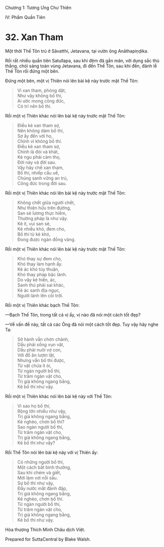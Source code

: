  

Chương 1: Tương Ưng Chư Thiên

IV: Phẩm Quần Tiên

# 32\. Xan Tham

Một thời Thế Tôn trú ở Sāvatthi, Jetavana, tại vườn ông Anāthapiṇḍika.

Rồi rất nhiều quần tiên Satullapa, sau khi đêm đã gần mãn, với dung sắc thù thắng, chói sáng toàn vùng Jetavana, đi đến Thế Tôn, sau khi đến, đảnh lễ Thế Tôn rồi đứng một bên.

Ðứng một bên, một vị Thiên nói lên bài kệ này trước mặt Thế Tôn:

> Vì xan tham, phóng dật,  
> Như vậy không bố thí,  
> Ai ước mong công đức,  
> Có trí nên bố thí.

Rồi một vị Thiên khác nói lên bài kệ này trước mặt Thế Tôn:

> Ðiều kẻ xan tham sợ,  
> Nên không dám bố thí,  
> Sợ ấy đến với họ,  
> Chính vì không bố thí.  
> Ðiều kẻ xan tham sợ,  
> Chính là đói và khát,  
> Kẻ ngu phải cảm thọ,  
> Ðời này và đời sau.  
> Vậy hãy chế xan tham,  
> Bố thí, nhiếp cấu uế,  
> Chúng sanh vững an trú,  
> Công đức trong đời sau.

Rồi một vị Thiên khác nói lên bài kệ này trước mặt Thế Tôn:

> Không chết giữa người chết,  
> Như thiện hữu trên đường,  
> San sẻ lương thực hiếm,  
> Thường pháp là như vậy.  
> Kẻ ít, vui san sẻ,  
> Kẻ nhiều khó, đem cho,  
> Bố thí từ kẻ khó,  
> Ðong được ngàn đồng vàng.

Rồi một vị Thiên khác nói lên bài kệ này trước mặt Thế Tôn:

> Khó thay sự đem cho,  
> Khó thay làm hạnh ấy.  
> Kẻ ác khó tùy thuận,  
> Khó thay pháp bậc lành.  
> Do vậy kẻ hiền, ác,  
> Sanh thú phải sai khác,  
> Kẻ ác sanh địa ngục,  
> Người lành lên cõi trời.

Rồi một vị Thiên khác bạch Thế Tôn:

—Bạch Thế Tôn, trong tất cả vị ấy, vị nào đã nói một cách tốt đẹp?

—Về vấn đề này, tất cả các Ông đã nói một cách tốt đẹp. Tuy vậy hãy nghe Ta:

> Sở hành vẫn chơn chánh,  
> Dầu phải sống vụn vặt,  
> Dầu phải nuôi vợ con,  
> Với đồ ăn lượm lặt,  
> Nhưng vẫn bố thí được,  
> Từ vật chứa ít ỏi,  
> Từ ngàn người bố thí,  
> Từ trăm ngàn vật cho,  
> Trị giá không ngang bằng,  
> Kẻ bố thí như vậy.

Rồi một vị Thiên khác nói lên bài kệ này với Thế Tôn:

> Vì sao họ bố thí,  
> Rộng lớn nhiều như vậy,  
> Trị giá không ngang bằng,  
> Kẻ nghèo, chơn bố thí?  
> Sao ngàn người bố thí,  
> Từ trăm ngàn vật cho,  
> Trị giá không ngang bằng,  
> Kẻ bố thí như vậy?

Rồi Thế Tôn nói lên bài kệ này với vị Thiên ấy:

> Có những người bố thí,  
> Một cách bất bình thường,  
> Sau khi chém và giết,  
> Mới làm vơi nỗi sầu.  
> Sự bố thí như vậy,  
> Ðầy nước mắt đánh đập,  
> Trị giá không ngang bằng,  
> Kẻ nghèo, chơn bố thí.  
> Từ ngàn người bố thí,  
> Từ trăm ngàn vật cho,  
> Trị giá không ngang bằng,  
> Kẻ bố thí như vậy.

Hòa thượng Thích Minh Châu dịch Việt.

Prepared for SuttaCentral by Blake Walsh.